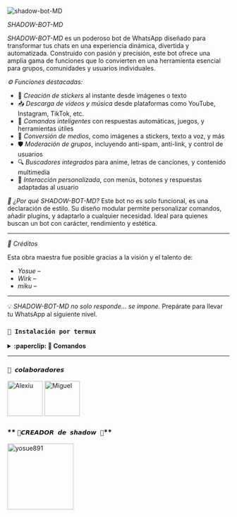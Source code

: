 
![shadow-bot-MD](https://qu.ax/XQTKc.jpg)

*SHADOW-BOT-MD*

*SHADOW-BOT-MD* es un poderoso bot de WhatsApp diseñado para transformar tus chats en una experiencia dinámica, divertida y automatizada. Construido con pasión y precisión, este bot ofrece una amplia gama de funciones que lo convierten en una herramienta esencial para grupos, comunidades y usuarios individuales.

*⚙️ Funciones destacadas:*
- 🎨 *Creación de stickers* al instante desde imágenes o texto
- 📥 *Descarga de videos y música* desde plataformas como YouTube, Instagram, TikTok, etc.
- 🧠 *Comandos inteligentes* con respuestas automáticas, juegos, y herramientas útiles
- 📸 *Conversión de medios*, como imágenes a stickers, texto a voz, y más
- 🛡️ *Moderación de grupos*, incluyendo anti-spam, anti-link, y control de usuarios
- 🔍 *Buscadores integrados* para anime, letras de canciones, y contenido multimedia
- 💬 *Interacción personalizada*, con menús, botones y respuestas adaptadas al usuario

*🧪 ¿Por qué SHADOW-BOT-MD?*
Este bot no es solo funcional, es una declaración de estilo. Su diseño modular permite personalizar comandos, añadir plugins, y adaptarlo a cualquier necesidad. Ideal para quienes buscan un bot con carácter, rendimiento y estética.

---

*👑 Créditos*

Esta obra maestra fue posible gracias a la visión y el talento de:

- *Yosue* –
- *Wirk* – 
- *miku* –
---

💡 _SHADOW-BOT-MD no solo responde... se impone._
Prepárate para llevar tu WhatsApp al siguiente nivel.
   ### **`🌌 Instalación por termux`**

<details>
 <summary><b>:paperclip: 🌌 Comandos</b></summary>

<img src="https://qu.ax/Ncuyr.jpg" alt="shadow-BOT" style="width: 100%; height: auto; max-width: 500px;">

> Nota: Copie y pegue los comandos en termux uno por uno.
```bash
termux-setup-storage
```

```bash
apt update && apt upgrade && pkg install -y git nodejs ffmpeg imagemagick yarn
```

```bash
git clone https://github.com/yosue891/SHADOW-BOT-MD.git && cd SHADOW-BOT-MD 
```

```bash
yarn install
```

```bash
npm install
```

```bash
npm update
```

```bash
npm start
```

> Si aparece (Y/I/N/O/D/Z) [default=N] ? use la letra "y" + "ENTER" para continuar con la instalación

### **👻 Activar en caso de detenerse en termux**

> Si después de instalar el bot en Termux se detiene (pantalla en blanco, pérdida de conexión a Internet, reinicio del dispositivo), sigue estos pasos:

Abre Termux y navega al directorio del bot:
   
   ```bash
    cd SHADOW-BOT-MD 
   ```

Inicia el bot nuevamente:
  
   ```bash
    npm start
   ```

</details>

---

### **`🥀 𝙘𝙤𝙡𝙖𝙗𝙤𝙧𝙖𝙙𝙤𝙧𝙚𝙨`**
<a
href="https://github.com/ado926"><img src="https://github.com/ado926.png" width="80" height="80" alt="Alexiu"/></a> <a
href="https://github.com/Miku-18"><img src="https://github.com/Miku-18.png" width="80" height="80" alt="Miguel"/></a>

### ** `🌌𝘾𝙍𝙀𝘼𝘿𝙊𝙍 𝙙𝙚 𝙨𝙝𝙖𝙙𝙤𝙬 🌌`**
<a
href="https://github.com/yosue891-Chian"><img src="https://github.com/yosue891.png" width="150" height="150" alt="yosue891"/></a>
